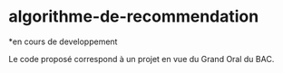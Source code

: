 # algorithme-de-recommendation
   
*en cours de developpement

Le code proposé correspond à un projet en vue du Grand Oral du BAC.
